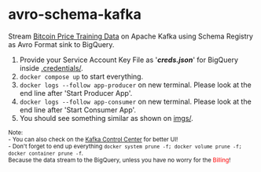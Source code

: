 # avro-schema-kafka
Stream [Bitcoin Price Training Data](https://www.kaggle.com/datasets/team-ai/bitcoin-price-prediction?select=bitcoin_price_Training+-+Training.csv) on Apache Kafka using Schema Registry as Avro Format sink to BigQuery.

1. Provide your Service Account Key File as '_**creds.json**_' for BigQuery inside [.credentials/](https://github.com/zeenfts/avro-schema-kafka/tree/main/.credentials).
2. `docker compose up` to start everything.
3. `docker logs --follow app-producer` on new terminal. Please look at the end line after 'Start Producer App'.
4. `docker logs --follow app-consumer` on new terminal. Please look at the end line after 'Start Consumer App'.
5. You should see something similar as shown on [imgs/](https://github.com/zeenfts/avro-schema-kafka/tree/main/imgs).


<sub>
Note: <br>
- You can also check on the <a href="http://localhost:9021">Kafka Control Center</a> for better UI! <br>
- Don't forget to end up everything <code>docker system prune -f; docker volume prune -f; docker container prune -f</code>. <br>Because the data stream to the BigQuery, unless you have no worry for the <span style="color:red">Billing</span>!
</sub>
